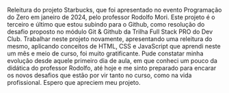 Releitura do projeto Starbucks, que foi apresentado no evento Programação do Zero em janeiro de 2024, pelo professor Rodolfo Mori.
Este projeto é o terceiro e último que estou subindo para o Github, como resolução do desafio proposto no módulo Git & Github da Trilha Full Stack PRO do Dev Club.
Trabalhar neste projeto novamente, apresentando uma releitura do mesmo, aplicando conceitos de HTML, CSS e JavaScript que aprendi neste um mês e meio de curso, foi muito gratificante.
Pude constatar minha evolução desde aquele primeiro dia de aula, em que conheci um pouco da didática do professor Rodolfo, até hoje e me sinto preparado para encarar os novos desafios 
que estão por vir tanto no curso, como na vida profissional. Espero que apreciem meu projeto.
